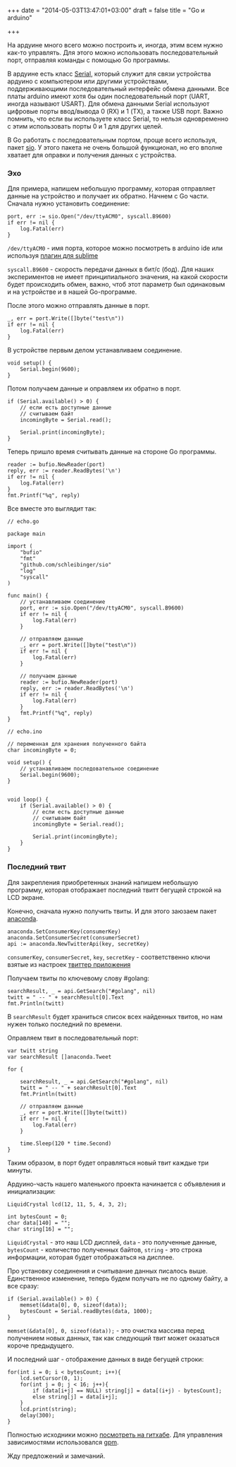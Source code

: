 +++
date = "2014-05-03T13:47:01+03:00"
draft = false
title = "Go и arduino"

+++

<p>На ардуине много всего можно построить и, иногда, этим всем нужно как-то управлять. Для этого можно использовать последовательный порт, отправляя команды с помощью Go программы.</p>

<p>В ардуине есть класс <a href="http://arduino.cc/en/Reference/Serial">Serial</a>, который служит для связи устройства ардуино с компьютером или другими устройствами, поддерживающими последовательный интерфейс обмена данными. Все платы arduino имеют хотя бы один последовательный порт (UART, иногда называют USART). Для обмена данными Serial используют цифровые порты ввод/вывода 0 (RX) и 1 (TX), а также USB порт. Важно помнить, что если вы используете класс Serial, то нельзя одновременно с этим использовать порты 0 и 1 для других целей.</p>

<p>В Go работать с последовательным портом, проще всего используя, пакет <a href="file:///home/artem/Projects/articles/4gophers.com/httop://github.com/schleibinger/sio">sio</a>. У этого пакета не очень большой функционал, но его вполне хватает для оправки и получения данных с устройства.</p>

<h3>Эхо</h3>

<p>Для примера, напишем небольшую программу, которая отправляет данные на устройство и получает их обратно. Начнем с Go части. Cначала нужно установить соединение:</p>

<pre>
<code>port, err := sio.Open(&quot;/dev/ttyACM0&quot;, syscall.B9600)
if err != nil {
    log.Fatal(err)
}
</code></pre>

<p><code>/dev/ttyACM0</code> - имя порта, которое можно посмотреть в arduino ide или используя <a href="https://github.com/Robot-Will/Stino">плагин для sublime</a></p>

<p><code>syscall.B9600</code> - скорость передачи данных в бит/c (бод). Для наших экспериментов не имеет принципиального значения, на какой скорости будет происходить обмен, важно, чтоб этот параметр был одинаковым и на устройстве и в нашей Go-программе.</p>

<p>После этого можно отправлять данные в порт.</p>

<pre>
<code>_, err = port.Write([]byte(&quot;test\n&quot;))
if err != nil {
    log.Fatal(err)
}
</code></pre>

<p>В устройстве первым делом устанавливаем соединение.</p>

<pre>
<code>void setup() {
    Serial.begin(9600);
}
</code></pre>

<p>Потом получаем данные и оправляем их обратно в порт.</p>

<pre>
<code>if (Serial.available() &gt; 0) {  
    // если есть доступные данные
    // считываем байт
    incomingByte = Serial.read();

    Serial.print(incomingByte);
}
</code></pre>

<p>Теперь пришло время считывать данные на стороне Go программы.</p>

<pre>
<code>reader := bufio.NewReader(port)
reply, err := reader.ReadBytes(&#39;\n&#39;)
if err != nil {
    log.Fatal(err)
}
fmt.Printf(&quot;%q&quot;, reply)
</code></pre>

<p>Все вместе это выглядит так:</p>

<pre>
<code>// echo.go

package main

import (
    &quot;bufio&quot;
    &quot;fmt&quot;
    &quot;github.com/schleibinger/sio&quot;
    &quot;log&quot;
    &quot;syscall&quot;
)

func main() {
    // устанавливаем соединение
    port, err := sio.Open(&quot;/dev/ttyACM0&quot;, syscall.B9600)
    if err != nil {
        log.Fatal(err)
    }

    // отправляем данные
    _, err = port.Write([]byte(&quot;test\n&quot;))
    if err != nil {
        log.Fatal(err)
    }

    // получаем данные
    reader := bufio.NewReader(port)
    reply, err := reader.ReadBytes(&#39;\n&#39;)
    if err != nil {
        log.Fatal(err)
    }
    fmt.Printf(&quot;%q&quot;, reply)
}
</code></pre>

<pre>
<code>// echo.ino

// переменная для хранения полученного байта
char incomingByte = 0;

void setup() {
    // устанавливаем последовательное соединение
    Serial.begin(9600);
}


void loop() {
    if (Serial.available() &gt; 0) {  
        // если есть доступные данные
        // считываем байт
        incomingByte = Serial.read();

        Serial.print(incomingByte);
    }
}
</code></pre>

<h3>Последний твит</h3>

<p>Для закрепления приобретенных знаний напишем небольшую программу, которая отображает последний твитт бегущей строкой на LCD экране.</p>

<p>Конечно, сначала нужно получить твиты. И для этого заюзаем пакет <a href="http://github.com/ChimeraCoder/anaconda">anaconda</a>.</p>

<pre>
<code>anaconda.SetConsumerKey(consumerKey)
anaconda.SetConsumerSecret(consumerSecret)
api := anaconda.NewTwitterApi(key, secretKey)
</code></pre>

<p><code>consumerKey</code>, <code>consumerSecret</code>, <code>key</code>, <code>secretKey</code> - соответственно ключи взятые из настроек <a href="https://apps.twitter.com/">твиттер приложения</a></p>

<p>Получаем твиты по ключевому слову #golang:</p>

<pre>
<code>searchResult, _ = api.GetSearch(&quot;#golang&quot;, nil)
twitt = &quot; -- &quot; + searchResult[0].Text
fmt.Println(twitt)
</code></pre>

<p>В <code>searchResult</code> будет храниться список всех найденных твитов, но нам нужен только последний по времени.</p>

<p>Оправляем твит в последовательный порт:</p>

<pre>
<code>var twitt string
var searchResult []anaconda.Tweet

for {

    searchResult, _ = api.GetSearch(&quot;#golang&quot;, nil)
    twitt = &quot; -- &quot; + searchResult[0].Text
    fmt.Println(twitt)

    // отправляем данные
    _, err = port.Write([]byte(twitt))
    if err != nil {
        log.Fatal(err)
    }

    time.Sleep(120 * time.Second)
}
</code></pre>

<p>Таким образом, в порт будет оправляться новый твит каждые три минуты.</p>

<p>Ардуино-часть нашего маленького проекта начинается с объявления и инициализации:</p>

<pre>
<code>LiquidCrystal lcd(12, 11, 5, 4, 3, 2);

int bytesCount = 0;
char data[140] = &quot;&quot;;
char string[16] = &quot;&quot;;
</code></pre>

<p><code>LiquidCrystal</code> - это наш LCD дисплей, <code>data</code> - это полученные данные, <code>bytesCount</code> - количество полученных байтов, <code>string</code> - это строка информации, которая будет отображаться на дисплее.</p>

<p>Про установку соединения и считывание данных писалось выше. Единственное изменение, теперь будем получать не по одному байту, а все сразу:</p>

<pre>
<code>if (Serial.available() &gt; 0) {  
    memset(&amp;data[0], 0, sizeof(data));
    bytesCount = Serial.readBytes(data, 1000);
}
</code></pre>

<p><code>memset(&amp;data[0], 0, sizeof(data));</code> - это очистка массива перед получением новых данных, так как следующий твит может оказаться короче предыдущего.</p>

<p>И последний шаг - отображение данных в виде бегущей строки:</p>

<pre>
<code>for(int i = 0; i &lt; bytesCount; i++){
    lcd.setCursor(0, 1);
    for(int j = 0; j &lt; 16; j++){
        if (data[i+j] == NULL) string[j] = data[(i+j) - bytesCount];
        else string[j] = data[i+j];
    }
    lcd.print(string);
    delay(300);
}
</code></pre>

<p>Полностью исходники можно <a href="https://github.com/4gophers/goardiuno">посмотреть на гитхабе</a>. Для управления зависимостями использовался <a href="https://github.com/pote/gpm">gpm</a>.</p>

<p>Жду предложений и замечаний.</p>
